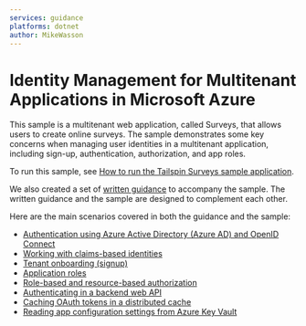 ```yaml
---
services: guidance
platforms: dotnet
author: MikeWasson
---
```


# Identity Management for Multitenant Applications in Microsoft Azure

This sample is a multitenant web application, called Surveys, that allows users to create online surveys. The sample demonstrates some key concerns when managing user identities in a multitenant application, including sign-up, authentication, authorization, and app roles.

To run this sample, see [How to run the Tailspin Surveys sample application][running-the-app].

We also created a set of [written guidance][guidance] to accompany the sample. The written guidance and the sample are designed to complement each other.

Here are the main scenarios covered in both the guidance and the sample:

- [Authentication using Azure Active Directory (Azure AD) and OpenID Connect][authn]
- [Working with claims-based identities][claims]
- [Tenant onboarding (signup)][signup]
- [Application roles][app-roles]
- [Role-based and resource-based authorization][authz]
- [Authenticating in a backend web API][web-api]
- [Caching OAuth tokens in a distributed cache][token-cache]
- [Reading app configuration settings from Azure Key Vault][key-vault]  

<!-- links -->

[guidance]: https://azure.microsoft.com/documentation/articles/guidance-multitenant-identity
[authn]: https://azure.microsoft.com/documentation/articles/guidance-multitenant-identity-authenticate
[claims]: https://azure.microsoft.com/documentation/articles/guidance-multitenant-identity-claims
[signup]: https://azure.microsoft.com/documentation/articles/guidance-multitenant-identity-signup
[authz]: https://azure.microsoft.com/documentation/articles/guidance-multitenant-identity-authorize
[app-roles]: https://azure.microsoft.com/documentation/articles/guidance-multitenant-identity-app-roles
[token-cache]: https://azure.microsoft.com/documentation/articles/guidance-multitenant-identity-token-cache
[web-api]: https://azure.microsoft.com/documentation/articles/guidance-multitenant-identity-web-api
[key-vault]: https://azure.microsoft.com/documentation/articles/guidance-multitenant-identity-keyvault
[running-the-app]: https://github.com/Azure-Samples/guidance-identity-management-for-multitenant-apps/blob/master/docs/running-the-app.md
